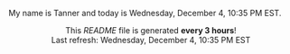 My name is Tanner and today is Wednesday, December 4, 10:35 PM EST.

<p align="center">This <i>README</i> file is generated <b>every 3 hours</b>!</br>Last refresh: Wednesday, December 4, 10:35 PM EST<br /></p>
